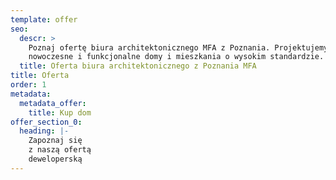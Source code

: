 ```yaml
---
template: offer
seo:
  descr: >
    Poznaj ofertę biura architektonicznego MFA z Poznania. Projektujemy
    nowoczesne i funkcjonalne domy i mieszkania o wysokim standardzie.
  title: Oferta biura architektonicznego z Poznania MFA
title: Oferta
order: 1
metadata:
  metadata_offer:
    title: Kup dom
offer_section_0:
  heading: |-
    Zapoznaj się
    z naszą ofertą
    deweloperską
---
```


